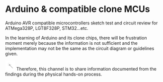 # Arduino & compatible clone MCUs
Arduino AVR compatible microcontrollers sketch test and circuit review for ATMega328P, LGT8F328P, STM32...etc.

In the learning of Arduino and its clone chips, there will be frustration moment merely because the information is not sufficient and the implementation may not be the same as the circuit diagram or guidelines given.

<img src="images/magic_wand.png" width="32" height="32"> Therefore, this channel is to share information documented from the findings during the physical hands-on process.


